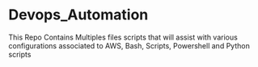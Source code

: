 # Devops_Automation
This Repo Contains Multiples files scripts that will assist with various configurations associated to AWS, Bash, Scripts, Powershell and Python scripts 
